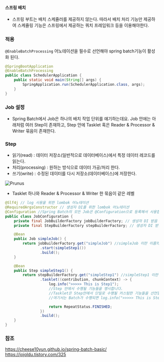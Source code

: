 #### 스프링 배치
- 스프링 부트는 배치 스케쥴러를 제공하지 않는다. 따라서 배치 처리 기능만 제공하여 스케쥴링 기능은 스프링에서 제공하는 쿼치 프레임워크 등을 이용해야한다.

### 적용
`@EnableBatchProcessing` 어노테이션을 필수로 선언해야 spring batch기능이 활성화 된다.

~~~ java
@SpringBootApplication
@EnableBatchProcessing
public class SchedulerApplication {
    public static void main(String[] args) {
        SpringApplication.run(SchedulerApplication.class, args);
    }
}
~~~


### Job 설정
- Spring Batch에서 Job은 하나의 배치 작업 단위를 얘기하는데요.
Job 안에는 아래처럼 여러 Step이 존재하고, Step 안에 Tasklet 혹은 Reader & Processor & Writer 묶음이 존재한다.

### Step
- 읽기(read) : 데이터 저장소(일반적으로 데이터베이스)에서 특정 데이터 레코드를 읽는다.
- 처리(processing) : 원하는 방식으로 데이터 가공/처리 한다.
- 쓰기(write) : 수정된 데이터를 다시 저장소(데이터베이스)에 저장한다.

![Prunus](https://t1.daumcdn.net/cfile/tistory/99E8E3425B66BA2713)

- Tasklet 하나와 Reader & Processor & Writer 한 묶음이 같은 레벨

~~~ java
@Slf4j // log 사용을 위한 lombok 어노테이션
@RequiredArgsConstructor // 생성자 DI를 위한 lombok 어노테이션
@Configuration //Spring Batch의 모든 Job은 @Configuration으로 등록해서 사용합니다.
public class JobConfiguration {
    private final JobBuilderFactory jobBuilderFactory; // 생성자 DI 받음
    private final StepBuilderFactory stepBuilderFactory; // 생성자 DI 받음

    @Bean
    public Job simpleJob() {
        return jobBuilderFactory.get("simpleJob") //simpleJob 이란 이름의 Batch Job을 생성합니다.
                .start(simpleStep1())
                .build();
    }

    @Bean
    public Step simpleStep1() {
        return stepBuilderFactory.get("simpleStep1") //simpleStep1 이란 이름의 Batch Step을 생성합니다.
                .tasklet((contribution, chunkContext) -> {
                    log.info(">>>>> This is Step1");
                    //Step 안에서 수행될 기능들을 명시합니다.
                    //Tasklet은 Step안에서 단일로 수행될 커스텀한 기능들을 선언할때 사용합니다.
                    //여기서는 Batch가 수행되면 log.info(">>>>> This is Step1") 가 출력되도록 합니다.

                    return RepeatStatus.FINISHED;
                })
                .build();
    }
}
~~~

### 참조
https://cheese10yun.github.io/spring-batch-basic/
https://jojoldu.tistory.com/325